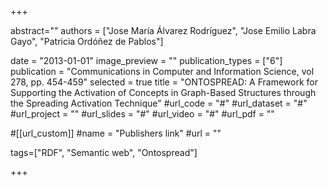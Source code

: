 +++

abstract=""
authors = ["Jose María Álvarez Rodríguez", "Jose Emilio Labra Gayo", "Patricia Ordóñez de Pablos"]

date = "2013-01-01"
image_preview = ""
publication_types = ["6"]
publication = "Communications in Computer and Information Science, vol 278, pp. 454-459"
selected = true
title = "ONTOSPREAD: A Framework for Supporting the Activation of Concepts in Graph-Based Structures through the Spreading Activation Technique"
#url_code = "#"
#url_dataset = "#"
#url_project = ""
#url_slides = "#"
#url_video = "#"
#url_pdf = ""


#[[url_custom]]
#name = "Publishers link"
#url = ""

tags=["RDF", "Semantic web", "Ontospread"]

+++
